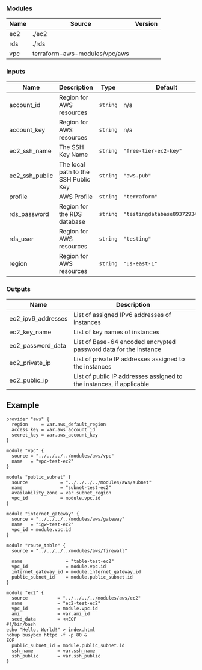 <!-- BEGIN_TF_DOCS -->
### Modules

| Name | Source | Version |
|------|--------|---------|
| ec2 | ./ec2 |  |
| rds | ./rds |  |
| vpc | terraform-aws-modules/vpc/aws |  |

### Inputs

| Name | Description | Type | Default |
|------|-------------|------|---------|
| account\_id | Region for AWS resources | `string` | n/a |
| account\_key | Region for AWS resources | `string` | n/a |
| ec2\_ssh\_name | The SSH Key Name | `string` | `"free-tier-ec2-key"` |
| ec2\_ssh\_public | The local path to the SSH Public Key | `string` | `"aws.pub"` |
| profile | AWS Profile | `string` | `"terraform"` |
| rds\_password | Region for the RDS database | `string` | `"testingdatabase89372934279"` |
| rds\_user | Region for AWS resources | `string` | `"testing"` |
| region | Region for AWS resources | `string` | `"us-east-1"` |

### Outputs

| Name | Description |
|------|-------------|
| ec2\_ipv6\_addresses | List of assigned IPv6 addresses of instances |
| ec2\_key\_name | List of key names of instances |
| ec2\_password\_data | List of Base-64 encoded encrypted password data for the instance |
| ec2\_private\_ip | List of private IP addresses assigned to the instances |
| ec2\_public\_ip | List of public IP addresses assigned to the instances, if applicable |
<!-- END_TF_DOCS -->

## Example

```hcl
provider "aws" {
  region     = var.aws_default_region
  access_key = var.aws_account_id
  secret_key = var.aws_account_key
}

module "vpc" {
  source = "../../../../modules/aws/vpc"
  name   = "vpc-test-ec2"
}

module "public_subnet" {
  source            = "../../../../modules/aws/subnet"
  name              = "subnet-test-ec2"
  availability_zone = var.subnet_region
  vpc_id            = module.vpc.id
}

module "internet_gateway" {
  source = "../../../../modules/aws/gateway"
  name   = "igw-test-ec2"
  vpc_id = module.vpc.id
}

module "route_table" {
  source = "../../../../modules/aws/firewall"

  name                = "table-test-ec2"
  vpc_id              = module.vpc.id
  internet_gateway_id = module.internet_gateway.id
  public_subnet_id    = module.public_subnet.id
}

module "ec2" {
  source           = "../../../../modules/aws/ec2"
  name             = "ec2-test-ec2"
  vpc_id           = module.vpc.id
  ami              = var.ami_id
  seed_data        = <<EOF
#!/bin/bash
echo "Hello, World!" > index.html
nohup busybox httpd -f -p 80 &
EOF
  public_subnet_id = module.public_subnet.id
  ssh_name         = var.ssh_name
  ssh_public       = var.ssh_public
}

```

